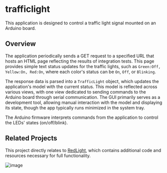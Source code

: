 # trafficlight

This application is designed to control a traffic light signal mounted on an Arduino board.

## Overview

The application periodically sends a GET request to a specified URL that hosts an HTML page reflecting the results of integration tests. This page provides simple text status updates for the traffic lights, such as `Green:Off, Yellow:On, Red:On`, where each color's status can be `On`, `Off`, or `Blinking`.

The response data is parsed into a `TrafficLight` object, which updates the application's model with the current status. This model is reflected across various views, with one view dedicated to sending commands to the Arduino board through serial communication. The GUI primarily serves as a development tool, allowing manual interaction with the model and displaying its state, though the app typically runs minimized in the system tray.

The Arduino firmware interprets commands from the application to control the LEDs' states (on/off/blink). 

## Related Projects

This project directly relates to [RedLight](https://github.com/ssenegas/RedLight), which contains additional code and resources necessary for full functionality.

![image](https://github.com/ssenegas/trafficlight/assets/9662172/ac1c9416-7c4d-4277-b4eb-d46e34ebe32e)
